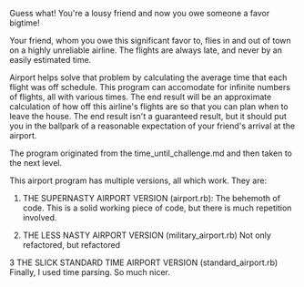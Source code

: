 Guess what!  You're a lousy friend and now you owe someone a favor bigtime!

Your friend, whom you owe this significant favor to, flies in and out of town
on a highly unreliable airline.  The flights are always late, and never by an easily estimated time.

Airport helps solve that problem by calculating the average time that each flight was off schedule.  This program can accomodate for infinite numbers of flights, all with various times.  The end result will be an approximate calculation of how off this airline's flights are so that you can plan when to leave the house.  The end result isn't a guaranteed result, but it should put you in the ballpark of a reasonable expectation of your friend's arrival at the airport.

The program originated from the time_until_challenge.md and then taken to the next level. 

This airport program has multiple versions, all which work.  They are:


1. THE SUPERNASTY AIRPORT VERSION (airport.rb): The behemoth of code.  This is a solid working piece of code, but there is much repetition involved.


2. THE LESS NASTY AIRPORT VERSION (military_airport.rb) Not only refactored, but refactored 

3 THE SLICK STANDARD TIME AIRPORT VERSION (standard_airport.rb) Finally, I used time parsing.  So much nicer.

